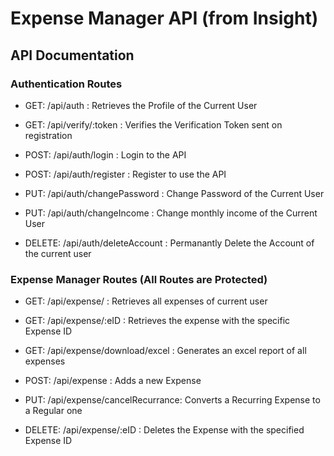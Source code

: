 # Expense Manager API (from Insight)

## API Documentation

### Authentication Routes

- GET: /api/auth            :   Retrieves the Profile of the Current User
- GET: /api/verify/:token   :   Verifies the Verification Token sent on registration

- POST: /api/auth/login     :   Login to the API
- POST: /api/auth/register  :   Register to use the API

- PUT: /api/auth/changePassword :   Change Password of the Current User
- PUT: /api/auth/changeIncome   :   Change monthly income of the Current User

- DELETE: /api/auth/deleteAccount   :   Permanantly Delete the Account of the current user


### Expense Manager Routes (All Routes are Protected)

- GET: /api/expense/                :   Retrieves all expenses of current user
- GET: /api/expense/:eID            :   Retrieves the expense with the specific Expense ID

- GET: /api/expense/download/excel  :   Generates an excel report of all expenses

- POST: /api/expense                :   Adds a new Expense

- PUT: /api/expense/cancelRecurrance:   Converts a Recurring Expense to a Regular one

- DELETE: /api/expense/:eID         : Deletes the Expense with the specified Expense ID